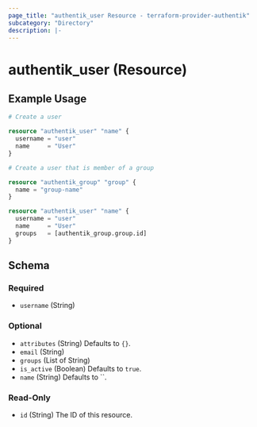 ```yaml
---
page_title: "authentik_user Resource - terraform-provider-authentik"
subcategory: "Directory"
description: |-
---
```


# authentik_user (Resource)

## Example Usage

```terraform
# Create a user

resource "authentik_user" "name" {
  username = "user"
  name     = "User"
}

# Create a user that is member of a group

resource "authentik_group" "group" {
  name = "group-name"
}

resource "authentik_user" "name" {
  username = "user"
  name     = "User"
  groups   = [authentik_group.group.id]
}
```

<!-- schema generated by tfplugindocs -->
## Schema

### Required

- `username` (String)

### Optional

- `attributes` (String) Defaults to `{}`.
- `email` (String)
- `groups` (List of String)
- `is_active` (Boolean) Defaults to `true`.
- `name` (String) Defaults to ``.

### Read-Only

- `id` (String) The ID of this resource.
